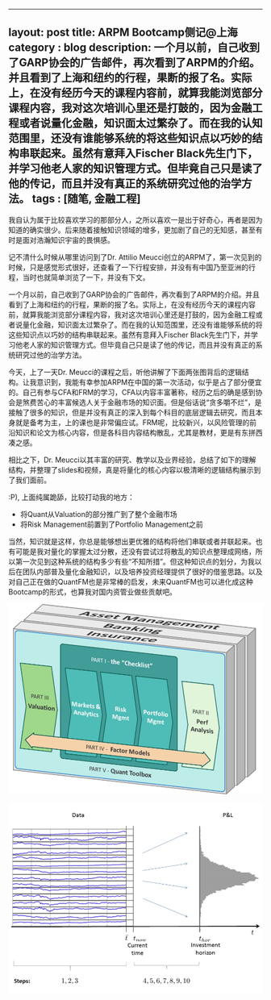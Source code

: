 
---
layout: post
title: ARPM Bootcamp侧记@上海
category : blog
description: 一个月以前，自己收到了GARP协会的广告邮件，再次看到了ARPM的介绍。并且看到了上海和纽约的行程，果断的报了名。实际上，在没有经历今天的课程内容前，就算我能浏览部分课程内容，我对这次培训心里还是打鼓的，因为金融工程或者说量化金融，知识面太过繁杂了。而在我的认知范围里，还没有谁能够系统的将这些知识点以巧妙的结构串联起来。虽然有意拜入Fischer Black先生门下，并学习他老人家的知识管理方式。但毕竟自己只是读了他的传记，而且并没有真正的系统研究过他的治学方法。
tags : [随笔, 金融工程]
---

我自认为属于比较喜欢学习的那部分人，之所以喜欢一是出于好奇心，再者是因为知道的确实很少。后来随着接触知识领域的增多，更加剧了自己的无知感，甚至有时是面对浩瀚知识宇宙的畏惧感。

记不清什么时候从哪里访问到了Dr. Attilio Meucci创立的ARPM了，第一次见到的时候，只是感觉形式很好，还查看了一下行程安排，并没有有中国乃至亚洲的行程，当时也就简单浏览了一下，并没有下文。

一个月以前，自己收到了GARP协会的广告邮件，再次看到了ARPM的介绍。并且看到了上海和纽约的行程，果断的报了名。实际上，在没有经历今天的课程内容前，就算我能浏览部分课程内容，我对这次培训心里还是打鼓的，因为金融工程或者说量化金融，知识面太过繁杂了。而在我的认知范围里，还没有谁能够系统的将这些知识点以巧妙的结构串联起来。虽然有意拜入Fischer Black先生门下，并学习他老人家的知识管理方式。但毕竟自己只是读了他的传记，而且并没有真正的系统研究过他的治学方法。

今天，上了一天Dr. Meucci的课程之后，听他讲解了下面两张图背后的逻辑结构。让我意识到，我能有幸参加ARPM在中国的第一次活动，似乎是占了部分便宜的。自己有参与CFA和FRM的学习，CFA以内容丰富著称，经历之后的确是感到协会是煞费苦心的丰富候选人关于金融市场的知识面。但是俗话说“贪多嚼不烂”，是接触了很多的知识，但是并没有真正的深入到每个科目的底层逻辑去研究，而且本身就是备考为主，上的课也是非常偏应试。FRM呢，比较新兴，以风险管理的前沿知识和论文为核心内容，但是各科目内容结构散乱，尤其是教材，更是有东拼西凑之感。

相比之下，Dr. Meucci以其丰富的研究、教学以及业界经验，总结了如下的理解结构，并整理了slides和视频，真是将量化的核心内容以极清晰的逻辑结构展示到了我们面前。

:P), 上面纯属跪舔，比较打动我的地方：

* 将Quant从Valuation的部分推广到了整个金融市场
* 将Risk Management前置到了Portfolio Management之前

当然，知识就是这样，你总是能够想出更优雅的结构将他们串联或者并联起来。也有可能是我对量化的掌握太过分散，还没有尝试过将散乱的知识点整理成网络，所以第一次见到这种系统的结构多少有些“不知所措”。但这种知识点的划分，为我以后在团队内部普及量化金融知识，以及培养投资经理提供了很好的借鉴思路。以及对自己正在做的QuantFM也是非常棒的启发，未来QuantFM也可以进化成这种Bootcamp的形式，也算我对国内资管业做些贡献吧。


![](/assets/images/post/14915702958733.jpg)

![](/assets/images/post/14915703219844.jpg)



